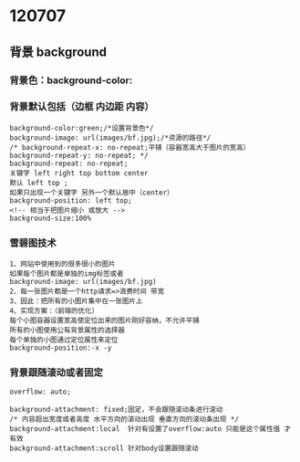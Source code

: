 # 120707
## 背景 background
### 背景色：background-color:
### 背景默认包括（边框 内边距 内容）
	background-color:green;/*设置背景色*/
	background-image: url(images/bf.jpg);/*资源的路径*/
	/* background-repeat-x: no-repeat;平铺（容器宽高大于图片的宽高）
	background-repeat-y: no-repeat; */
	background-repeat: no-repeat;
	关键字 left right top bottom center  
	默认 left top ;
	如果只出现一个关键字 另外一个默认居中（center）
	background-position: left top;
	<!-- 相当于把图片缩小 或放大 -->
	background-size:100%
### 雪碧图技术
	1、网站中使用到的很多很小的图片
	如果每个图片都是单独的img标签或者
	background-image: url(images/bf.jpg)
	2、每一张图片都是一个http请求=>浪费时间 带宽
	3、因此：把所有的小图片集中在一张图片上
	4、实现方案：（前端的优化）
	每个小图容器设置宽高使定位出来的图片刚好容纳，不允许平铺
	所有的小图使用公有背景属性的选择器
	每个单独的小图通过定位属性来定位
	background-position:-x -y
	
### 背景跟随滚动或者固定
	overflow: auto;
	
	background-attachment: fixed;固定，不会跟随滚动条进行滚动
	/* 内容超出宽度或者高度 水平方向的滚动出现 垂直方向的滚动条出现 */
	background-attachment:local  针对有设置了overflow:auto 只能是这个属性值 才有效
	background-attachment:scroll 针对body设置跟随滚动
	